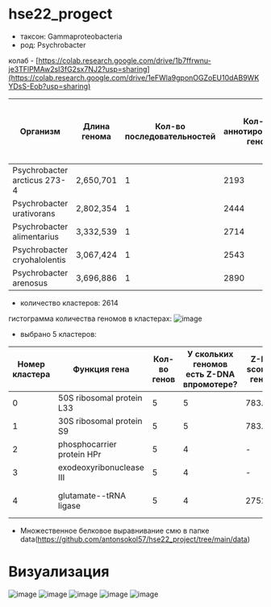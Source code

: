 # hse22_progect
- таксон: Gammaproteobacteria
- род: Psychrobacter

колаб - [https://colab.research.google.com/drive/1b7ffrwnu-je3TFlPMAw2sI3fG2sx7NJ2?usp=sharing](https://colab.research.google.com/drive/1eFWla9gponOGZoEU10dAB9WKYDsS-Eob?usp=sharing)

|Организм|Длина генома|Кол-во последовательностей| Кол-во аннотированных генов|Процент генома, который занимают все аннотированные гены|Кол-во участков Z-ДНК с zh-score > 500| Общая длина участков Z-ДНК с zh-score > 500|
|-|-|-|-|-|-|-| 
|Psychrobacter arcticus 273-4|2,650,701|1|2193|81.49%|7181|69654|
|Psychrobacter urativorans|2,802,354|1|2444|81.61%|10084|98598|
|Psychrobacter alimentarius|3,332,539|1|2714|82.97%|8638|84220|
|Psychrobacter cryohalolentis|3,067,424|1|2543|82.93%|8104|78040|
|Psychrobacter arenosus|3,696,886|1|2890|80.33%|9158|87982|

- количество кластеров: 2614

гистограмма количества геномов в кластерах: ![image](https://user-images.githubusercontent.com/93038145/173425043-c8b9fa1d-c1e8-4e1d-b9a8-3382095d9f87.png)

- выбрано 5 кластеров:

|Номер кластера |Функция гена|Кол-во генов |У скольких геномов есть Z-DNA  впромотере?|Z-DNA score в 1 геноме|Z-DNA score в 2 геноме|Z-DNA score в 3 геноме|Z-DNA score в 4 геноме|Z-DNA score в 5 геноме|
|-|-|-|-|-|-|-|-|-|
|0|50S ribosomal protein L33|5|5|783.823|848.0313|848.0313|848.0313|848.0313|
|1|30S ribosomal protein S9|5|5|783.8233|880.2792|880.2792|880.2792|880.2792|
|2|phosphocarrier protein HPr|5|4|-|766.6232|1456.636|3428.529|766.6232|
|3|exodeoxyribonuclease III|5|4|-|38833.58|2962.843|2752.447|2183.574|
|4|glutamate--tRNA ligase|5|4|2752.447|650.9198 и 904.32|783.823|-|650.9198 и 1515.735|

- Множественное белковое выравнивание смю в папке data(https://github.com/antonsokol57/hse22_project/tree/main/data)
# Визуализация
![image](https://user-images.githubusercontent.com/92381120/173237951-ee894a74-7583-4971-abcd-6e476626a3c2.png)
![image](https://user-images.githubusercontent.com/92381120/173237955-5ddb4eee-23e0-40ff-bdf5-a6c3945d4154.png)
![image](https://user-images.githubusercontent.com/92381120/173237959-6165c9f8-3af5-4f11-9b33-9422ae507024.png)
![image](https://user-images.githubusercontent.com/92381120/173237964-d6f5aa6c-482b-4a37-b879-7d6d65e51628.png)
![image](https://user-images.githubusercontent.com/92381120/173237967-c0950539-e02c-4c88-87e1-3d0eb9e8e175.png)
